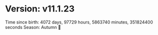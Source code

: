 # Version: v11.1.23
Time since birth: 4072 days, 97729 hours, 5863740 minutes, 351824400 seconds
Season: Autumn 🍁
